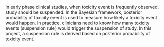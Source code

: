 In early phase clinical studies, when toxicity event is frequently observed, study should be suspended. In the Bayesian framework, posterior probability of toxicity event is used to measure how likely a toxicity event would happen. In practice, clinicians need to know how many toxicity events (suspension rule) would trigger the suspension of study. In this project, a suspension rule is derived based on posterior probability of toxicity event.
